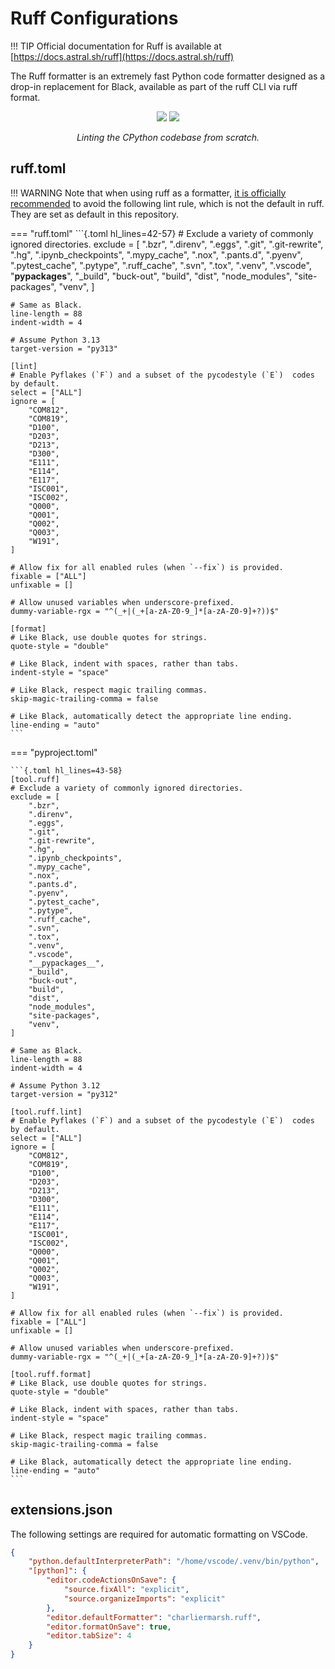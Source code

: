 # Ruff Configurations

!!! TIP
    Official documentation for Ruff is available at [https://docs.astral.sh/ruff](https://docs.astral.sh/ruff)

The Ruff formatter is an extremely fast Python code formatter designed as a drop-in replacement for Black, available as part of the ruff CLI via ruff format.

<div align="center">
    <img src="https://user-images.githubusercontent.com/1309177/232603516-4fb4892d-585c-4b20-b810-3db9161831e4.svg#only-light">
    <img src="https://user-images.githubusercontent.com/1309177/232603514-c95e9b0f-6b31-43de-9a80-9e844173fd6a.svg#only-dark">
</div>
<p align="center">
  <i>Linting the CPython codebase from scratch.</i>
</p>


## ruff.toml
!!! WARNING
    Note that when using ruff as a formatter, [it is officially recommended](https://docs.astral.sh/ruff/formatter/#format-suppression) to avoid the following lint rule, which is not the default in ruff.
    They are set as default in this repository.

=== "ruff.toml"
    ```{.toml hl_lines=42-57}
    # Exclude a variety of commonly ignored directories.
    exclude = [
        ".bzr",
        ".direnv",
        ".eggs",
        ".git",
        ".git-rewrite",
        ".hg",
        ".ipynb_checkpoints",
        ".mypy_cache",
        ".nox",
        ".pants.d",
        ".pyenv",
        ".pytest_cache",
        ".pytype",
        ".ruff_cache",
        ".svn",
        ".tox",
        ".venv",
        ".vscode",
        "__pypackages__",
        "_build",
        "buck-out",
        "build",
        "dist",
        "node_modules",
        "site-packages",
        "venv",
    ]

    # Same as Black.
    line-length = 88
    indent-width = 4

    # Assume Python 3.13
    target-version = "py313"

    [lint]
    # Enable Pyflakes (`F`) and a subset of the pycodestyle (`E`)  codes by default.
    select = ["ALL"]
    ignore = [
        "COM812",
        "COM819",
        "D100",
        "D203",
        "D213",
        "D300",
        "E111",
        "E114",
        "E117",
        "ISC001",
        "ISC002",
        "Q000",
        "Q001",
        "Q002",
        "Q003",
        "W191",
    ]

    # Allow fix for all enabled rules (when `--fix`) is provided.
    fixable = ["ALL"]
    unfixable = []

    # Allow unused variables when underscore-prefixed.
    dummy-variable-rgx = "^(_+|(_+[a-zA-Z0-9_]*[a-zA-Z0-9]+?))$"

    [format]
    # Like Black, use double quotes for strings.
    quote-style = "double"

    # Like Black, indent with spaces, rather than tabs.
    indent-style = "space"

    # Like Black, respect magic trailing commas.
    skip-magic-trailing-comma = false

    # Like Black, automatically detect the appropriate line ending.
    line-ending = "auto"
    ```

=== "pyproject.toml"

    ```{.toml hl_lines=43-58}
    [tool.ruff]
    # Exclude a variety of commonly ignored directories.
    exclude = [
        ".bzr",
        ".direnv",
        ".eggs",
        ".git",
        ".git-rewrite",
        ".hg",
        ".ipynb_checkpoints",
        ".mypy_cache",
        ".nox",
        ".pants.d",
        ".pyenv",
        ".pytest_cache",
        ".pytype",
        ".ruff_cache",
        ".svn",
        ".tox",
        ".venv",
        ".vscode",
        "__pypackages__",
        "_build",
        "buck-out",
        "build",
        "dist",
        "node_modules",
        "site-packages",
        "venv",
    ]

    # Same as Black.
    line-length = 88
    indent-width = 4

    # Assume Python 3.12
    target-version = "py312"

    [tool.ruff.lint]
    # Enable Pyflakes (`F`) and a subset of the pycodestyle (`E`)  codes by default.
    select = ["ALL"]
    ignore = [
        "COM812",
        "COM819",
        "D100",
        "D203",
        "D213",
        "D300",
        "E111",
        "E114",
        "E117",
        "ISC001",
        "ISC002",
        "Q000",
        "Q001",
        "Q002",
        "Q003",
        "W191",
    ]

    # Allow fix for all enabled rules (when `--fix`) is provided.
    fixable = ["ALL"]
    unfixable = []

    # Allow unused variables when underscore-prefixed.
    dummy-variable-rgx = "^(_+|(_+[a-zA-Z0-9_]*[a-zA-Z0-9]+?))$"

    [tool.ruff.format]
    # Like Black, use double quotes for strings.
    quote-style = "double"

    # Like Black, indent with spaces, rather than tabs.
    indent-style = "space"

    # Like Black, respect magic trailing commas.
    skip-magic-trailing-comma = false

    # Like Black, automatically detect the appropriate line ending.
    line-ending = "auto"
    ```

## extensions.json
The following settings are required for automatic formatting on VSCode.
```{.json title=".vscode/extensions.json" }
{
    "python.defaultInterpreterPath": "/home/vscode/.venv/bin/python",
    "[python]": {
        "editor.codeActionsOnSave": {
            "source.fixAll": "explicit",
            "source.organizeImports": "explicit"
        },
        "editor.defaultFormatter": "charliermarsh.ruff",
        "editor.formatOnSave": true,
        "editor.tabSize": 4
    }
}
```
